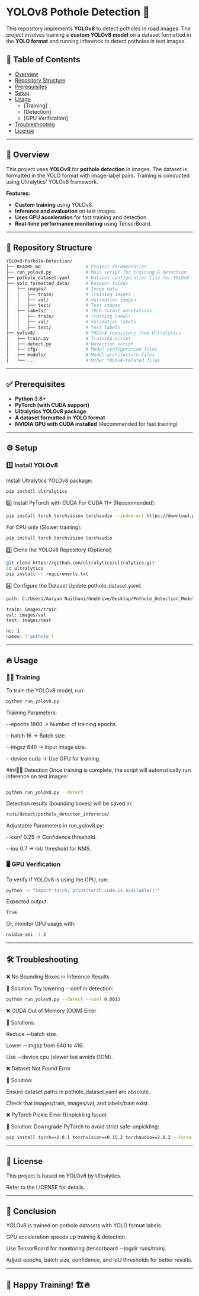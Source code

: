 # YOLOv8 Pothole Detection 🚀

This repository implements **YOLOv8** to detect potholes in road images. The project involves training a **custom YOLOv8 model** on a dataset formatted in the **YOLO format** and running inference to detect potholes in test images.

## 📌 Table of Contents

- [Overview](#-overview)
- [Repository Structure](#-repository-structure)
- [Prerequisites](#-prerequisites)
- [Setup](#-setup)
- [Usage](#-usage)
  - [Training]
  - [Detection]
  - [GPU Verification]
- [Troubleshooting](#-troubleshooting)
- [License](#-license)

---

## 🚀 Overview

This project uses **YOLOv8** for **pothole detection** in images. The dataset is formatted in the YOLO format with image-label pairs. Training is conducted using Ultralytics' YOLOv8 framework.

**Features:**
- **Custom training** using YOLOv8.
- **Inference and evaluation** on test images.
- **Uses GPU acceleration** for fast training and detection.
- **Real-time performance monitoring** using TensorBoard.

---

## 📂 Repository Structure

  ```bash
  YOLOv8-Pothole-Detection/
  ├── README.md                 # Project documentation
  ├── run_yolov8.py             # Main script for training & detection
  ├── pothole_dataset.yaml      # Dataset configuration file for YOLOv8
  ├── yolo_formatted_data/      # Dataset folder
  │   ├── images/               # Image data
  │   │   ├── train/            # Training images
  │   │   ├── val/              # Validation images
  │   │   ├── test/             # Test images
  │   ├── labels/               # YOLO-format annotations
  │   │   ├── train/            # Training labels
  │   │   ├── val/              # Validation labels
  │   │   ├── test/             # Test labels
  ├── yolov8/                   # YOLOv8 repository from Ultralytics
  │   ├── train.py              # Training script
  │   ├── detect.py             # Detection script
  │   ├── cfg/                  # Model configuration files
  │   ├── models/               # Model architecture files
  │   └── ...                   # Other YOLOv8-related files
  ```
---

## ✅ Prerequisites

- **Python 3.8+**
- **PyTorch (with CUDA support)**  
- **Ultralytics YOLOv8 package**
- **A dataset formatted in YOLO format**
- **NVIDIA GPU with CUDA installed** (Recommended for fast training)

---

## ⚙️ Setup

### 1️⃣ Install YOLOv8

Install Ultralytics YOLOv8 package:
```bash
pip install ultralytics
```
2️⃣ Install PyTorch with CUDA
For CUDA 11+ (Recommended):

```bash
pip install torch torchvision torchaudio --index-url https://download.pytorch.org/whl/cu118
```
For CPU only (Slower training):
```bash
pip install torch torchvision torchaudio
```
3️⃣ Clone the YOLOv8 Repository (Optional)
```bash
git clone https://github.com/ultralytics/ultralytics.git
cd ultralytics
pip install -r requirements.txt
```
4️⃣ Configure the Dataset
Update pothole_dataset.yaml:
```bash
path: C:/Users/Aaryan Naithani/OneDrive/Desktop/Pothole_Detection_Model_Using_YOLOv8-main/yolo_formatted_data

train: images/train
val: images/val
test: images/test

nc: 1
names: ['pothole']
```
---
## 🔥 Usage
### 🏋️‍♂️ Training
To train the YOLOv8 model, run:
```bash
python run_yolov8.py
```
Training Parameters:

--epochs 1800 → Number of training epochs.

--batch 16 → Batch size.

--imgsz 640 → Input image size.

--device cuda → Use GPU for training.


###🕵️‍♂️ Detection
Once training is complete, the script will automatically run inference on test images:

```bash

python run_yolov8.py --detect
```
Detection results (bounding boxes) will be saved in:
```bash
runs/detect/pothole_detector_inference/
```

Adjustable Parameters in run_yolov8.py:

--conf 0.25 → Confidence threshold.

--iou 0.7 → IoU threshold for NMS.


### 🖥️ GPU Verification
To verify if YOLOv8 is using the GPU, run:

```bash
python -c "import torch; print(torch.cuda.is_available())"
```
Expected output:

```graphql
True
```
Or, monitor GPU usage with:
```bash
nvidia-smi -l 2
```
---

## 🛠️ Troubleshooting

❌ No Bounding Boxes in Inference Results

🔹 Solution: Try lowering --conf in detection:

```bash
python run_yolov8.py --detect --conf 0.0015
```
❌ CUDA Out of Memory (OOM) Error

🔹 Solutions:

Reduce --batch size.

Lower --imgsz from 640 to 416.

Use --device cpu (slower but avoids OOM).

❌ Dataset Not Found Error

🔹 Solution:

Ensure dataset paths in pothole_dataset.yaml are absolute.

Check that images/train, images/val, and labels/train exist.

❌ PyTorch Pickle Error (Unpickling Issue)

🔹 Solution: Downgrade PyTorch to avoid strict safe-unpickling:

```bash
pip install torch==2.0.1 torchvision==0.15.2 torchaudio==2.0.2 --force-reinstall
```
---
## 📄 License

This project is based on YOLOv8 by Ultralytics.

Refer to the LICENSE for details.

--- 

## 🎯 Conclusion

YOLOv8 is trained on pothole datasets with YOLO format labels.

GPU acceleration speeds up training & detection.

Use TensorBoard for monitoring (tensorboard --logdir runs/train).

Adjust epochs, batch size, confidence, and IoU thresholds for better results.

---

## 🚀 Happy Training! 🏗️🔥


